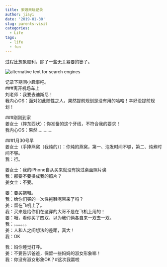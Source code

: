 ```yaml
---
title: 爹娘来玩记录
author: jiayi
date: '2019-01-30'
slug: parents-visit
categories:
  - Life
tags:
  - life
  - fun
---
```


过程比想象顺利，除了一些无关紧要的篓子。

![alternative text for search engines](/img/第一张合照.jpg)  

记录下期间小趣事吧。  
###离开机场车上  
刘老师：我要去迪斯尼！  
我内心OS：面对如此随性之人，果然提前规划是没有用的哈哈！幸好没提前规划！    

###刚刚到家  
姜女士（摔东西状）：你准备的这个牙线，不符合我的要求！    
我内心OS：果然…………  

###1月30号早      
姜女士（手捧燕窝（我炖的））：你炖的燕窝，第一、泡发时间不够，第二、炖煮时间不够。  
我：行。  

姜女士：我的iPhone自从买来就没有换过桌面照片诶  
我：那要不要换成我的照片？  
姜女士：不要。    

姜：要买拖鞋。  
我：给你们买的一次性拖鞋呢带来了吗？  
姜：留在飞机上了。  
我：买来是给你们在这穿的大哥不是在飞机上用的！  
姜：哦，看你买了四双，以为我们俩各自来一双去一双。  
我：。。。。。。  
姜：人和人之间想法的差距，真大！  
我：OK  

我：妈你睡觉打呼。  
姜：不要告诉爸爸，保留一些妈妈的淑女形象嘛！  
我：你没有淑女形象OK？#这次我赢啦  
